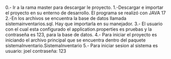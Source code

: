 0.- Ir a la rama master para descargar le proyecto.
1.-Descargar e importar el proyecto en su enterno de desarrollo. El programa se realizó con JAVA 17
2.-En los archivos se encuentra la base de datos llamada sistemainventarios.sql. Hay que importarla en su manejador.
3.- El usuario con el cual esta configurado el application.properties es pruebas y la contraseña es 123, para la base de datos.
4.- Para iniciar el proyecto es iniciando el archivo principal que se encuentra dentro del paquete sistemaInventario.SistemaInventario
5.- Para iniciar sesion al sistema es usuario: joel  contraseña: 123
